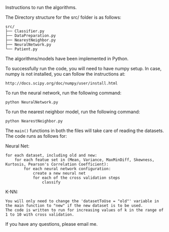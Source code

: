 Instructions to run the algorithms.

The Directory structure for the src/ folder is as follows:

    src/
    ├── Classifier.py
    ├── DataPreparation.py
    ├── NearestNeighbor.py
    ├── NeuralNetwork.py
    └── Patient.py

The algorithms/models have been implemented in Python.

To successfully run the code, you will need to have numpy setup. In case, numpy is not installed, you can follow the instructions at:

    http://docs.scipy.org/doc/numpy/user/install.html

To run the neural network, run the following command:

	python NeuralNetwork.py

To run the nearest neighbor model, run the following command:

	python NearestNeighbor.py


The `main()` functions in both the files will take care of reading the datasets. The code runs as follows for:
	
Neural Net:

	for each dataset, including old and new:
		for each featue set in (Mean, Variance, MaxMinDiff, Skewness, Kurtosis, Pearson's Correlation Coefficient):
			for each neural network configuration:
				create a new neural net
				for each of the cross validation steps
					classify

K-NN: 

	You will only need to change the 'datasetToUse = "old"' variable in the main function to "new" if the new dataset is to be used.
	The code is written to run for increasing values of k in the range of 1 to 10 with cross validation.


If you have any questions, please email me.